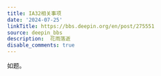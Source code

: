 ```yaml
---
title: IA32相关事项
date: '2024-07-25'
linkTitle: https://bbs.deepin.org/en/post/275551
source: deepin_bbs
description:  花雨落逝 
disable_comments: true
---
```

如题。
